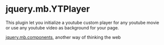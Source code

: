 **jquery.mb.YTPlayer**
================================

This plugin let you initialize a youtube custom player for any youtube movie or use any youtube video as background for your page.


[jquery.mb.components](http://pupunzi.com/), another way of thinking the web
